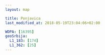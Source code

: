 ```yaml
---
layout: map

title: Ponjavica
last_modified_at: 2018-05-19T23:04:06+02:00

WDPA: [16395]
geoSrbija:
  L1_183: [174]
  L1_362: [25]
---
```

